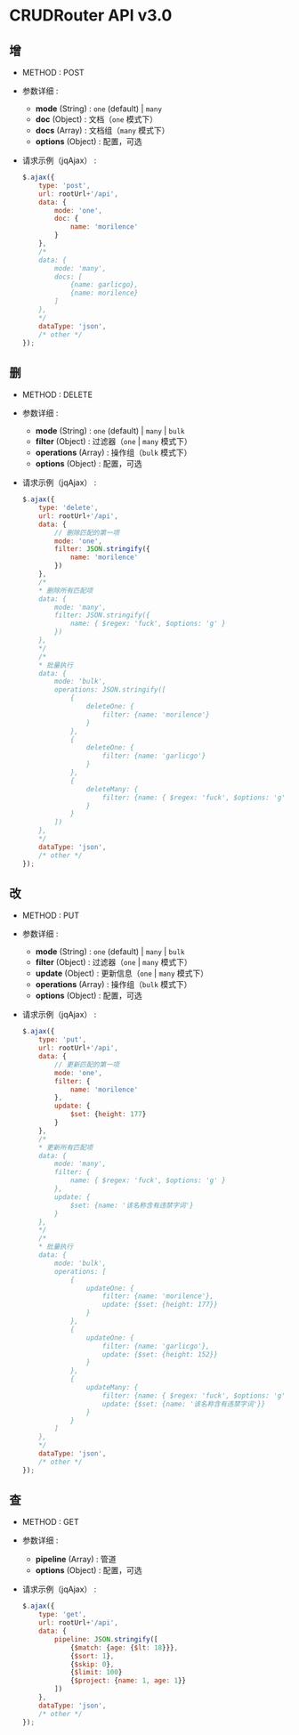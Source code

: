 # CRUDRouter API v3.0

## 增

- METHOD : POST

- 参数详细 :

  - **mode** (String) : `one` (default) | `many`
  - **doc** (Object) : 文档（`one` 模式下）
  - **docs** (Array) : 文档组（`many` 模式下）
  - **options** (Object) : 配置，可选

- 请求示例（jqAjax） :

    ```js
    $.ajax({
        type: 'post',
        url: rootUrl+'/api',
        data: {
            mode: 'one',
            doc: {
                name: 'morilence'
            }
        },
        /*
        data: {
            mode: 'many',
            docs: [
                {name: garlicgo},
                {name: morilence}
            ]
        },
        */
        dataType: 'json',
        /* other */
    });
    ```

## 删

- METHOD : DELETE

- 参数详细 :

  - **mode** (String) : `one` (default) | `many` | `bulk`
  - **filter** (Object) : 过滤器（`one` | `many` 模式下）
  - **operations** (Array) : 操作组（`bulk` 模式下）
  - **options** (Object) : 配置，可选

- 请求示例（jqAjax） :

    ```js
    $.ajax({
        type: 'delete',
        url: rootUrl+'/api',
        data: {
            // 删除匹配的第一项
            mode: 'one',
            filter: JSON.stringify({
                name: 'morilence'
            })
        },
        /*
        * 删除所有匹配项
        data: {
            mode: 'many',
            filter: JSON.stringify({
                name: { $regex: 'fuck', $options: 'g' }
            })
        },
        */
        /*
        * 批量执行
        data: {
            mode: 'bulk',
            operations: JSON.stringify([
                {
                    deleteOne: {
                        filter: {name: 'morilence'}
                    }
                },
                {
                    deleteOne: {
                        filter: {name: 'garlicgo'}
                    }
                },
                {
                    deleteMany: {
                        filter: {name: { $regex: 'fuck', $options: 'g' }}
                    }
                }
            ])
        },
        */
        dataType: 'json',
        /* other */
    });
    ```

## 改

- METHOD : PUT

- 参数详细 :

  - **mode** (String) : `one` (default) | `many` | `bulk`
  - **filter** (Object) : 过滤器（`one` | `many` 模式下）
  - **update** (Object) : 更新信息（`one` | `many` 模式下）
  - **operations** (Array) : 操作组（`bulk` 模式下）
  - **options** (Object) : 配置，可选

- 请求示例（jqAjax） :

    ```js
    $.ajax({
        type: 'put',
        url: rootUrl+'/api',
        data: {
            // 更新匹配的第一项
            mode: 'one',
            filter: {
                name: 'morilence'
            },
            update: {
                $set: {height: 177}
            }
        },
        /*
        * 更新所有匹配项
        data: {
            mode: 'many',
            filter: {
                name: { $regex: 'fuck', $options: 'g' }
            },
            update: {
                $set: {name: '该名称含有违禁字词'}
            }
        },
        */
        /*
        * 批量执行
        data: {
            mode: 'bulk',
            operations: [
                {
                    updateOne: {
                        filter: {name: 'morilence'},
                        update: {$set: {height: 177}}
                    }
                },
                {
                    updateOne: {
                        filter: {name: 'garlicgo'},
                        update: {$set: {height: 152}}
                    }
                },
                {
                    updateMany: {
                        filter: {name: { $regex: 'fuck', $options: 'g' }},
                        update: {$set: {name: '该名称含有违禁字词'}}
                    }
                }
            ]
        },
        */
        dataType: 'json',
        /* other */
    });
    ```

## 查

- METHOD : GET

- 参数详细 :

  - **pipeline** (Array) : 管道
  - **options** (Object) : 配置，可选

- 请求示例（jqAjax） :

    ```js
    $.ajax({
        type: 'get',
        url: rootUrl+'/api',
        data: {
            pipeline: JSON.stringify([
                {$match: {age: {$lt: 18}}},
                {$sort: 1},
                {$skip: 0},
                {$limit: 100}
                {$project: {name: 1, age: 1}}
            ])
        },
        dataType: 'json',
        /* other */
    });
    ```

